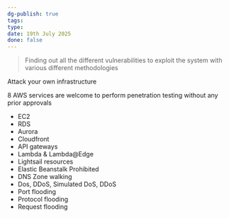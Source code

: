 ```yaml
---
dg-publish: true
tags: 
type: 
date: 19th July 2025
done: false
---
```


> Finding out all the different vulnerabilities to exploit the system with various different methodologies

Attack your own infrastructure

8 AWS services are welcome to perform penetration testing without any prior approvals
- EC2
- RDS
- Aurora
- Cloudfront
- API gateways
- Lambda & Lambda@Edge
- Lightsail resources
- Elastic Beanstalk
Prohibited
- DNS Zone walking
- Dos, DDoS, Simulated DoS, DDoS
- Port flooding
- Protocol flooding
- Request flooding
